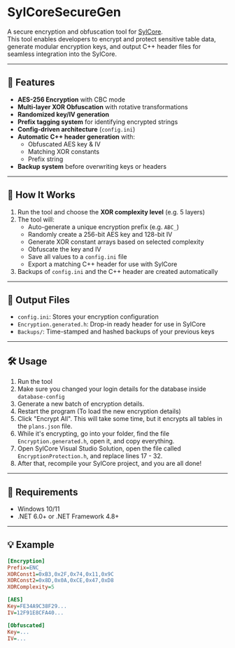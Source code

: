 # SylCoreSecureGen

A secure encryption and obfuscation tool for [SylCore](https://github.com/SylCore/SylCore-WoTLK).  
This tool enables developers to encrypt and protect sensitive table data, generate modular encryption keys, and output C++ header files for seamless integration into the SylCore.

---

## 🔐 Features

- **AES-256 Encryption** with CBC mode
- **Multi-layer XOR Obfuscation** with rotative transformations
- **Randomized key/IV generation**
- **Prefix tagging system** for identifying encrypted strings
- **Config-driven architecture** (`config.ini`)
- **Automatic C++ header generation** with:
  - Obfuscated AES key & IV
  - Matching XOR constants
  - Prefix string
- **Backup system** before overwriting keys or headers

---

## 🧠 How It Works

1. Run the tool and choose the **XOR complexity level** (e.g. 5 layers)
2. The tool will:
   - Auto-generate a unique encryption prefix (e.g. `ABC_`)
   - Randomly create a 256-bit AES key and 128-bit IV
   - Generate XOR constant arrays based on selected complexity
   - Obfuscate the key and IV
   - Save all values to a `config.ini` file
   - Export a matching C++ header for use with SylCore
3. Backups of `config.ini` and the C++ header are created automatically

---

## 📂 Output Files

- `config.ini`: Stores your encryption configuration
- `Encryption.generated.h`: Drop-in ready header for use in SylCore
- `Backups/`: Time-stamped and hashed backups of your previous keys

---

## 🛠 Usage

1. Run the tool
2. Make sure you changed your login details for the database inside `database-config` 
3. Generate a new batch of encryption details.
4. Restart the program (To load the new encryption details)
5. Click "Encrypt All". This will take some time, but it encrypts all tables in the `plans.json` file.
6. While it's encrypting, go into your folder, find the file `Encryption.generated.h`, open it, and copy everything.
7. Open SylCore Visual Studio Solution, open the file called `EncryptionProtection.h`, and replace lines 17 - 32.
8. After that, recompile your SylCore project, and you are all done!

---

## 🧰 Requirements

- Windows 10/11
- .NET 6.0+ or .NET Framework 4.8+

---

## 💡 Example

```ini
[Encryption]
Prefix=ENC_
XORConst1=0xB3,0x2F,0x74,0x11,0x9C
XORConst2=0x8D,0x0A,0xCE,0x47,0xD8
XORComplexity=5

[AES]
Key=FE34A9C38F29...
IV=12F91E8CFA40...

[Obfuscated]
Key=...
IV=...
